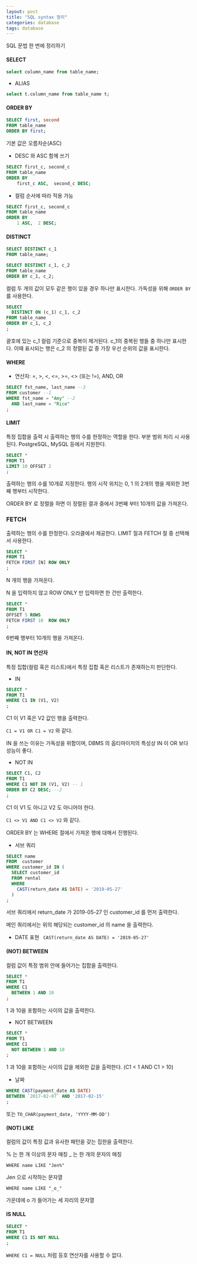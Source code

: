 ```yaml
---
layout: post
title: "SQL syntax 정리"
categories: database
tags: database
---
```


SQL 문법 한 번에 정리하기

#### SELECT

```sql
select column_name from table_name;
```

* ALIAS
```sql
select t.column_name from table_name t;
```

#### ORDER BY

```sql
SELECT first, second
FROM table_name
ORDER BY first;
```

기본 값은 오름차순(ASC)

* DESC 와 ASC 함께 쓰기

```sql
SELECT first_c, second_c
FROM table_name
ORDER BY
    first_c ASC,  second_c DESC;
```

* 컬럼 순서에 따라 적용 가능

```sql
SELECT first_c, second_c
FROM table_name
ORDER BY
    1 ASC,  2 DESC;
```


#### DISTINCT

```sql
SELECT DISTINCT c_1
FROM table_name;
```

```sql
SELECT DISTINCT c_1, c_2
FROM table_name
ORDER BY c_1, c_2;
```

컬럼 두 개의 값이 모두 같은 행이 있을 경우 하나만 표시한다. 가독성을 위해 `ORDER BY` 를 사용한다.

```sql
SELECT
  DISTINCT ON (c_1) c_1, c_2
FROM table_name
ORDER BY c_1, c_2
;
```

괄호에 있는 c_1 컬럼 기준으로 중복이 제거된다. c_1의 중복된 행들 중 하나만 표시한다. 이때 표시되는 행은 c_2 의 정렬된 값 중 가장 우선 순위의 값을 표시한다.


#### WHERE

* 연산자:
=, >, <, <=, >=, <> (또는 !=), AND, OR

```sql
SELECT fst_name, last_name --3
FROM customer --1
WHERE fst_name = "Amy" --2
  AND last_name = "Rice"
;
```

#### LIMIT

특정 집합을 출력 시 출력하는 행의 수를 한정하는 역할을 한다. 부분 범위 처리 시 사용된다. PostgreSQL, MySQL 등에서 지원한다.

```sql
SELECT *
FROM T1
LIMIT 10 OFFSET 2
;
```

출력하는 행의 수를 10개로 지정한다. 행의 시작 위치는 0, 1 의 2개의 행을 제외한 3번째 행부터 시작한다.

ORDER BY 로 정렬을 하면 이 정렬된 결과 중에서 3번째 부터 10개의 값을 가져온다.

### FETCH

출력하는 행의 수를 한정한다. 오라클에서 제공한다. LIMIT 절과 FETCH 절 중 선택해서 사용한다.

```sql
SELECT *
FROM T1
FETCH FIRST [N] ROW ONLY
;
```
N 개의 행을 가져온다.

N 을 입력하지 않고 ROW ONLY 만 입력하면 한 건만 출력한다.


```sql
SELECT *
FROM T1
OFFSET 5 ROWS
FETCH FIRST 10  ROW ONLY
;
```

6번째 행부터 10개의 행을 가져온다.


#### IN, NOT IN 연산자

특정 집합(컬럼 혹은 리스트)에서 특정 집합 혹은 리스트가 존재하는지 판단한다.

* IN

```sql
SELECT *
FROM T1
WHERE C1 IN (V1, V2)
;
```

C1 이 V1 혹은 V2 값인 행을 출력한다.

`C1 = V1 OR C1 = V2` 와 같다.

IN 을 쓰는 이유는 가독성을 위함이며, DBMS 의 옵티마이저의 특성상 IN 이 OR 보다 성능이 좋다.

* NOT IN

```sql
SELECT C1, C2
FROM T1
WHERE C1 NOT IN (V1, V2) -- 1
ORDER BY C2 DESC; --2
;
```

C1 이 V1 도 아니고 V2 도 아니어야 한다.

`C1 <> V1 AND C1 <> V2` 와 같다.

ORDER BY 는 WHERE 절에서 가져온 행에 대해서 진행된다.

* 서브 쿼리

```sql
SELECT name
FROM  customer
WHERE customer_id IN (
  SELECT customer_id
  FROM rental
  WHERE
    CAST(return_date AS DATE) = '2019-05-27'
  )
;
```

서브 쿼리에서 return_date 가 2019-05-27 인 customer_id 를 먼저 출력한다.

메인 쿼리에서는 위의 해당되는 customer_id 의 name 을 출력한다.

* DATE 표현
` CAST(return_date AS DATE) = '2019-05-27'`


#### (NOT) BETWEEN

컬럼 값이 특정 범위 안에 들어가는 집합을 출력한다.

```sql
SELECT *
FROM T1
WHERE C1
  BETWEEN 1 AND 10
;
```

1 과 10을 포함하는 사이의 값을 출력한다.

* NOT BETWEEN

```sql
SELECT *
FROM T1
WHERE C1
  NOT BETWEEN 1 AND 10
;
```

1 과 10을 포함하는 사이의 값을 제외한 값을 출력한다. (C1 < 1 AND C1 > 10)

* 날짜

```sql
WHERE CAST(payment_date AS DATE)
BETWEEN `2017-02-07` AND '2017-02-15'
;
```

또는 `TO_CHAR(payment_date, 'YYYY-MM-DD')`


#### (NOT) LIKE

컬럼의 값이 특정 값과 유사한 패턴을 갖는 집한을 출력한다.

% 는 한 개 이상의 문자 매칭
_ 는 한 개의 문자의 매칭

`WHERE name LIKE "Jen%"`

Jen 으로 시작하는 문자열

`WHERE name LIKE "_o_"`

가운데에 o 가 들어가는 세 자리의 문자열


#### IS NULL

```sql
SELECT *
FROM T1
WHERE C1 IS NOT NULL
;
```

`WHERE C1 = NULL` 처럼 등호 연산자를 사용할 수 없다.
